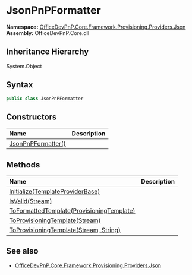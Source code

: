 # JsonPnPFormatter
  

**Namespace:** [OfficeDevPnP.Core.Framework.Provisioning.Providers.Json](OfficeDevPnP.Core.Framework.Provisioning.Providers.Json.md)  
**Assembly:** OfficeDevPnP.Core.dll  
## Inheritance Hierarchy
System.Object  
## Syntax
```C#
public class JsonPnPFormatter
```
## Constructors
|**Name**|**Description**|
|:-----|:-----|
| [JsonPnPFormatter()](OfficeDevPnP.Core.Framework.Provisioning.Providers.Json.JsonPnPFormatter.ctor1.md) |  
## Methods
|**Name**|**Description**|
|:-----|:-----|
| [Initialize(TemplateProviderBase)](OfficeDevPnP.Core.Framework.Provisioning.Providers.Json.JsonPnPFormatter.d92f5067.md) | 
| [IsValid(Stream)](OfficeDevPnP.Core.Framework.Provisioning.Providers.Json.JsonPnPFormatter.13870f06.md) | 
| [ToFormattedTemplate(ProvisioningTemplate)](OfficeDevPnP.Core.Framework.Provisioning.Providers.Json.JsonPnPFormatter.34498a5d.md) | 
| [ToProvisioningTemplate(Stream)](OfficeDevPnP.Core.Framework.Provisioning.Providers.Json.JsonPnPFormatter.d70e8f84.md) | 
| [ToProvisioningTemplate(Stream, String)](OfficeDevPnP.Core.Framework.Provisioning.Providers.Json.JsonPnPFormatter.fef913ef.md) | 
## See also
- [OfficeDevPnP.Core.Framework.Provisioning.Providers.Json](OfficeDevPnP.Core.Framework.Provisioning.Providers.Json.md)

